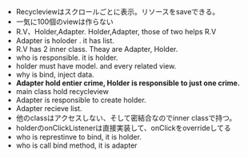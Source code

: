 - Recycleviewはスクロールごとに表示。リソースをsaveできる。
- 一気に100個のviewは作らない
- R.V、Holder,Adapter. Holder,Adapter, those of two helps R.V
- Adapter is holoder . it has list.
- R.V has 2 inner class. Theay are Adapter, Holder.
- who is responsible. it is holder.
- holder must have model. and every related view.
- why is bind, inject data.
- **Adapter hold entier crime, Holder is responsible to just one crime.**
- main class hold recycleview
- Adapter is responsible to create holder.
- Adapter recieve list.
- 他のclassはアクセスしない、そして密結合なのでinner classで持つ。
- holderのonClickListenerは直接実装して、onClickをoverrideしてる
- who is represtinve to bind, it is holder.
- who is call bind method, it is adapter
